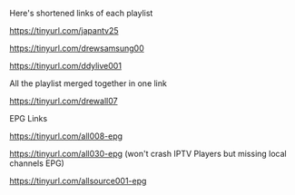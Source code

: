 Here's shortened links of each playlist

https://tinyurl.com/japantv25

https://tinyurl.com/drewsamsung00

https://tinyurl.com/ddylive001

All the playlist merged together in one link

https://tinyurl.com/drewall07

EPG Links

https://tinyurl.com/all008-epg

https://tinyurl.com/all030-epg (won't crash IPTV Players but missing local channels EPG)

https://tinyurl.com/allsource001-epg
